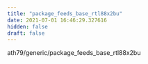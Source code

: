 ```yaml
---
title: "package_feeds_base_rtl88x2bu"
date: 2021-07-01 16:46:29.327616
hidden: false
draft: false
---
```


ath79/generic/package_feeds_base_rtl88x2bu


